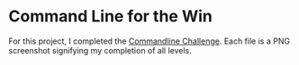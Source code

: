 # Command Line for the Win

For this project, I completed the [Commandline Challenge](https://cmdchallenge.com/).
Each file is a PNG screenshot signifying my completion of all levels.
